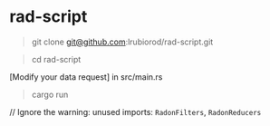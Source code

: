 # rad-script

> git clone git@github.com:lrubiorod/rad-script.git

> cd rad-script

[Modify your data request] in src/main.rs

> cargo run

// Ignore the warning: unused imports: `RadonFilters`, `RadonReducers`
